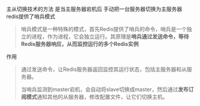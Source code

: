 ​	

主从切换技术的方法 是当主服务器宕机后 手动把一台服务器切换为主服务器 redis提供了哨兵模式

>   哨兵模式是一种特殊的模式，首先Redis提供了哨兵的命令，哨兵是一个独立的进程，作为进程，它会独立运行。其原理是**哨兵通过发送命令，等待Redis服务器响应，从而监控运行的多个Redis实例**

作用

>   通过发送命令，让Redis服务器返回监控其运行状态，包括主服务器和从服务器。
>
>   当哨兵监测到master宕机，会自动将slave切换成master，然后通过**发布订阅模式**通知其他的从服务器，修改配置文件，让它们切换主机。